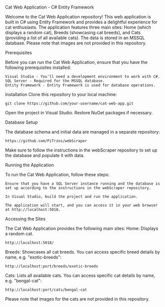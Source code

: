 Cat Web Application - C# Entity Framework

Welcome to the Cat Web Application repository! This web application is built in C# using Entity Framework and provides a delightful experience for cat enthusiasts. The application features three main sites: Home (which displays a random cat), 
Breeds (showcasing cat breeds), and Cats (providing a list of all available cats). The data is stored in an MSSQL database. Please note that images are not provided in this repository.

Prerequisites

Before you can run the Cat Web Application, ensure that you have the following prerequisites installed:

    Visual Studio - You'll need a development environment to work with C#.
    SQL Server - Required for the MSSQL database.
    Entity Framework - Entity Framework is used for database operations.

Installation
 Clone this repository to your local machine:

    git clone https://github.com/your-username/cat-web-app.git
    
 Open the project in Visual Studio.
 Restore NuGet packages if necessary.

Database Setup

The database schema and initial data are managed in a separate repository:

    https://github.com/PiTrzos/webScraper

Make sure to follow the instructions in the webScraper repository to set up the database and populate it with data.

Running the Application

To run the Cat Web Application, follow these steps:

    Ensure that you have a SQL Server instance running and the database is set up according to the instructions in the webScraper repository.

    In Visual Studio, build the project and run the application.

    The application will start, and you can access it in your web browser at http://localhost:5018.

Accessing the Sites

The Cat Web Application provides the following main sites:
Home: Displays a random cat.

    http://localhost:5018/

Breeds: Showcases all cat breeds. You can access specific breed details by name, e.g. "exotic-breeds":

    http://localhost:port/breeds/exotic-breeds

Cats: Lists all available cats. You can access specific cat details by name, e.g. "bengal-cat":

    http://localhost:port/cats/bengal-cat

Please note that images for the cats are not provided in this repository.
